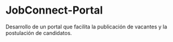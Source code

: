 # JobConnect-Portal
Desarrollo de un portal que facilita la publicación de vacantes y la postulación de candidatos.

